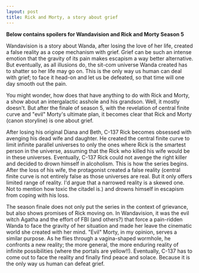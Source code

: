 ```yaml
---
layout: post
title: Rick and Morty, a story about grief
---
```



**Below contains spoilers for Wandavision and Rick and Morty Season 5**

Wandavision is a story about Wanda, after losing the love of her life, created a false reality as a cope mechanism with grief. Grief can be such an intense emotion that the gravity of its pain makes escapism a way better alternative. But eventually, as all illusions do, the sit-com universe Wanda created has to shatter so her life may go on. This is the only way us human can deal with grief; to face it head-on and let us be defeated, so that time will one day smooth out the pain.

You might wonder, how does that have anything to do with Rick and Morty, a show about an intergalactic asshole and his grandson. Well, it mostly doesn't. But after the finale of season 5, with the revelation of central finite curve and "evil" Morty's ultimate plan, it becomes clear that Rick and Morty (canon storyline) is one about grief.

After losing his original Diana and Beth, C-137 Rick becomes obsessed with avenging his dead wife and daughter. He created the central finite curve to limit infinite parallel universes to only the ones where Rick is the smartest person in the universe, assuming that the Rick who killed his wife would be in these universes. Eventually, C-137 Rick could not avenge the right killer and decided to drown himself in alcoholism. This is how the series begins. After the loss of his wife, the protagonist created a false reality (central finite curve is not entirely false as those universes are real. But it only offers limited range of reality. I'd argue that a narrowed reality is a skewed one. Not to mention how toxic the citadel is.) and drowns himself in escapism from coping with his loss.

The season finale does not only put the series in the context of grievance, but also shows promises of Rick moving on. In Wandavision, it was the evil witch Agatha and the effort of FBI (and others?) that force a pain-ridden Wanda to face the gravity of her situation and made her leave the cinematic world she created with her mind. "Evil" Morty, in my opinion, serves a similar purpose. As he flies through a vagina-shaped wormhole, he confronts a new reality; the more general, the more enduring reality of infinite possibilities (where the portals are yellow!!). Eventually, C-137 has to come out to face the reality and finally find peace and solace. Because it is the only way us human can defeat grief.

